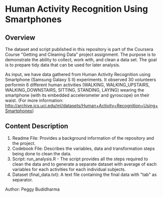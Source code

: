 # Human Activity Recognition Using Smartphones

## Overview
The dataset and script published in this repository is part of the Coursera Course "Getting and Cleaning Data" project assignment.
The purpose is to demonstrate the ability to collect, work with, and clean a data set. The goal is to prepare tidy data that can be used for later analysis.

As input, we have data gathered from Human Activity Recognition using Smartphone (Samsung Galaxy S II) experiments. 
It observed 30 volunteers performin 6 different human activities (WALKING, WALKING_UPSTAIRS, WALKING_DOWNSTAIRS, SITTING, STANDING, LAYING)  wearing the smartphone (with its embedded accelerometer and gyroscope) on their waist. 
(For more information: http://archive.ics.uci.edu/ml/datasets/Human+Activity+Recognition+Using+Smartphones)

## Content Description
1. Readme File: Provides a background information of the repository and the project.
2. Codebook File: Describes the variables, data and transformation steps being done to clean the data.
3. Script: run_analysis.R - The script provides all the steps required to clean the data and to generate a separate dataset with average of each variables for each activities for each individual subjects.  
4. Dataset (final_data.txt): A text file containing the final data with "tab" as separator. 

Author: Peggy Budidharma
